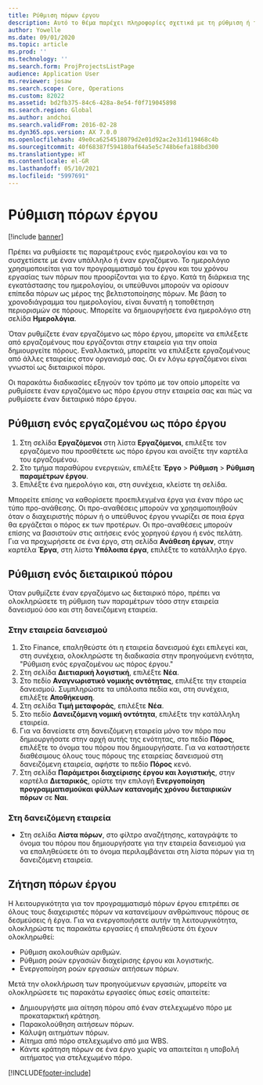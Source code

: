 ```yaml
---
title: Ρύθμιση πόρων έργου
description: Αυτό το θέμα παρέχει πληροφορίες σχετικά με τη ρύθμιση ή τη ζήτηση πόρων έργου.
author: Yowelle
ms.date: 09/01/2020
ms.topic: article
ms.prod: ''
ms.technology: ''
ms.search.form: ProjProjectsListPage
audience: Application User
ms.reviewer: josaw
ms.search.scope: Core, Operations
ms.custom: 82022
ms.assetid: bd2fb375-84c6-428a-8e54-f0f719045898
ms.search.region: Global
ms.author: andchoi
ms.search.validFrom: 2016-02-28
ms.dyn365.ops.version: AX 7.0.0
ms.openlocfilehash: 49e0ca6254518079d2e01d92ac2e31d119468c4b
ms.sourcegitcommit: 40f68387f594180af64a5e5c748b6efa188bd300
ms.translationtype: HT
ms.contentlocale: el-GR
ms.lasthandoff: 05/10/2021
ms.locfileid: "5997691"
---
```

# <a name="set-up-project-resources"></a>Ρύθμιση πόρων έργου

[!include [banner](../includes/banner.md)]

Πρέπει να ρυθμίσετε τις παραμέτρους ενός ημερολογίου και να το συσχετίσετε με έναν υπάλληλο ή έναν εργαζόμενο. Το ημερολόγιο χρησιμοποιείται για τον προγραμματισμό του έργου και του χρόνου εργασίας των πόρων που προορίζονται για το έργο. Κατά τη διάρκεια της εγκατάστασης του ημερολογίου, οι υπεύθυνοι μπορούν να ορίσουν επίπεδα πόρων ως μέρος της βελτιστοποίησης πόρων. Με βάση το χρονοδιάγραμμα του ημερολογίου, είναι δυνατή η τοποθέτηση περιορισμών σε πόρους. Μπορείτε να δημιουργήσετε ένα ημερολόγιο στη σελίδα **Ημερολόγια**.

Όταν ρυθμίζετε έναν εργαζόμενο ως πόρο έργου, μπορείτε να επιλέξετε από εργαζομένους που εργάζονται στην εταιρεία για την οποία δημιουργείτε πόρους. Εναλλακτικά, μπορείτε να επιλέξετε εργαζομένους από άλλες εταιρείες στον οργανισμό σας. Οι εν λόγω εργαζόμενοι είναι γνωστοί ως διεταιρικοί πόροι.

Οι παρακάτω διαδικασίες εξηγούν τον τρόπο με τον οποίο μπορείτε να ρυθμίσετε έναν εργαζόμενο ως πόρο έργου στην εταιρεία σας και πώς να ρυθμίσετε έναν διεταιρικό πόρο έργου.

## <a name="set-up-a-worker-as-a-project-resource"></a>Ρύθμιση ενός εργαζομένου ως πόρο έργου

1. Στη σελίδα **Εργαζόμενοι** στη λίστα **Εργαζόμενοι**, επιλέξτε τον εργαζόμενο που προσθέτετε ως πόρο έργου και ανοίξτε την καρτέλα του εργαζομένου.
2. Στο τμήμα παραθύρου ενεργειών, επιλέξτε **Έργο** &gt; **Ρύθμιση** &gt; **Ρύθμιση παραμέτρων έργου**.
3. Επιλέξτε ένα ημερολόγιο και, στη συνέχεια, κλείστε τη σελίδα.

Μπορείτε επίσης να καθορίσετε προεπιλεγμένα έργα για έναν πόρο ως τύπο προ-ανάθεσης. Οι προ-αναθέσεις μπορούν να χρησιμοποιηθούν όταν ο διαχειριστής πόρων ή ο υπεύθυνος έργου γνωρίζει σε ποια έργα θα εργάζεται ο πόρος εκ των προτέρων. Οι προ-αναθέσεις μπορούν επίσης να βασιστούν στις αιτήσεις ενός χορηγού έργου ή ενός πελάτη. Για να προχωρήσετε σε ένα έργο, στη σελίδα **Ανάθεση έργων**, στην καρτέλα **Έργα**, στη λίστα **Υπόλοιπα έργα**, επιλέξτε το κατάλληλο έργο.

## <a name="set-up-an-intercompany-resource"></a>Ρύθμιση ενός διεταιρικού πόρου

Όταν ρυθμίζετε έναν εργαζόμενο ως διεταιρικό πόρο, πρέπει να ολοκληρώσετε τη ρύθμιση των παραμέτρων τόσο στην εταιρεία δανεισμού όσο και στη δανειζόμενη εταιρεία.

### <a name="in-the-lending-company"></a>Στην εταιρεία δανεισμού

1. Στο Finance, επαληθεύστε ότι η εταιρεία δανεισμού έχει επιλεγεί και, στη συνέχεια, ολοκληρώστε τη διαδικασία στην προηγούμενη ενότητα, "Ρύθμιση ενός εργαζομένου ως πόρος έργου."
2. Στη σελίδα **Διετιαρική λογιστική**, επιλέξτε **Νέα**.
3. Στο πεδίο **Αναγνωριστικό νομικής οντότητας**, επιλέξτε την εταιρεία δανεισμού. Συμπληρώστε τα υπόλοιπα πεδία και, στη συνέχεια, επιλέξτε **Αποθήκευση**.
4. Στη σελίδα **Τιμή μεταφοράς**, επιλέξτε **Νέα**.
5. Στο πεδίο **Δανειζόμενη νομική οντότητα**, επιλέξτε την κατάλληλη εταιρεία.
6. Για να δανείσετε στη δανειζόμενη εταιρεία μόνο τον πόρο που δημιουργήσατε στην αρχή αυτής της ενότητας, στο πεδίο **Πόρος**, επιλέξτε το όνομα του πόρου που δημιουργήσατε. Για να καταστήσετε διαθέσιμους όλους τους πόρους της εταιρείας δανεισμού στη δανειζόμενη εταιρεία, αφήστε το πεδίο **Πόρος** κενό.
7. Στη σελίδα **Παράμετροι διαχείρισης έργου και λογιστικής**, στην καρτέλα **Διεταρικός**, ορίστε την επιλογή **Ενεργοποίηση προγραμματισμούκαι φύλλων κατανομής χρόνου διεταιρικών πόρων** σε **Ναι**.

### <a name="in-the-borrowing-company"></a>Στη δανειζόμενη εταιρεία

- Στη σελίδα **Λίστα πόρων**, στο φίλτρο αναζήτησης, καταγράψτε το όνομα του πόρου που δημιουργήσατε για την εταιρεία δανεισμού για να επαληθεύσετε ότι το όνομα περιλαμβάνεται στη λίστα πόρων για τη δανειζόμενη εταιρεία.

## <a name="request-project-resources"></a>Ζήτηση πόρων έργου
Η λειτουργικότητα για τον προγραμματισμό πόρων έργου επιτρέπει σε όλους τους διαχειριστές πόρων να κατανείμουν ανθρώπινους πόρους σε δεσμεύσεις ή έργα. Για να ενεργοποιήσετε αυτήν τη λειτουργικότητα, ολοκληρώστε τις παρακάτω εργασίες ή επαληθεύστε ότι έχουν ολοκληρωθεί:

- Ρύθμιση ακολουθιών αριθμών.
- Ρύθμιση ροών εργασιών διαχείρισης έργου και λογιστικής.
- Ενεργοποίηση ροών εργασιών αιτήσεων πόρων.

Μετά την ολοκλήρωση των προηγούμενων εργασιών, μπορείτε να ολοκληρώσετε τις παρακάτω εργασίες όπως εσείς απαιτείτε:

- Δημιουργήστε μια αίτηση πόρου από έναν στελεχωμένο πόρο με προκαταρκτική κράτηση.
- Παρακολούθηση αιτήσεων πόρων.
- Κάλυψη αιτημάτων πόρων.
- Αίτημα από πόρο στελεχωμένο από μια WBS.
- Κάντε κράτηση πόρων σε ένα έργο χωρίς να απαιτείται η υποβολή αιτήματος για στελεχωμένο πόρο.


[!INCLUDE[footer-include](../includes/footer-banner.md)]